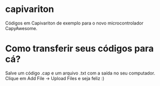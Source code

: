 # capivariton
Códigos em Capivariton de exemplo para o novo microcontrolador CapyAwesome.

# Como transferir seus códigos para cá?
Salve um código .cap e um arquivo .txt com a saída no seu computador.
Clique em Add File -> Upload Files e seja feliz :)
